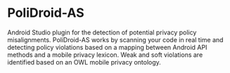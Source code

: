 # PoliDroid-AS
Android Studio plugin for the detection of potential privacy policy misalignments. PoliDroid-AS works by scanning your code in real time and detecting policy violations based on a mapping between Android API methods and a mobile privacy lexicon. Weak and soft violations are identified based on an OWL mobile privacy ontology.

